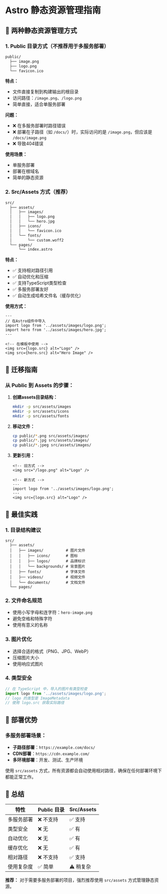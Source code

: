 # Astro 静态资源管理指南

## 📁 两种静态资源管理方式

### 1. Public 目录方式（不推荐用于多服务部署）

```bash
public/
  ├── image.png
  ├── logo.png
  └── favicon.ico
```

**特点：**
- 文件直接复制到构建输出的根目录
- 访问路径：`/image.png`、`/logo.png`
- 简单直接，适合单服务部署

**问题：**
- ❌ 在多服务部署时路径错误
- ❌ 部署在子路径（如 `/docs/`）时，实际访问的是 `/image.png`，但应该是 `/docs/image.png`
- ❌ 导致404错误

**使用场景：**
- 单服务部署
- 部署在根域名
- 简单的静态资源

### 2. Src/Assets 方式（推荐）

```bash
src/
  ├── assets/
  │   ├── images/
  │   │   ├── logo.png
  │   │   └── hero.jpg
  │   ├── icons/
  │   │   └── favicon.ico
  │   └── fonts/
  │       └── custom.woff2
  └── pages/
      └── index.astro
```

**特点：**
- ✅ 支持相对路径引用
- ✅ 自动优化和压缩
- ✅ 支持TypeScript类型检查
- ✅ 多服务部署友好
- ✅ 自动生成哈希文件名（缓存优化）

**使用方式：**

```astro
---
// 在Astro组件中导入
import logo from '../assets/images/logo.png';
import hero from '../assets/images/hero.jpg';
---

<!-- 在模板中使用 -->
<img src={logo.src} alt="Logo" />
<img src={hero.src} alt="Hero Image" />
```

## 🔄 迁移指南

### 从 Public 到 Assets 的步骤：

1. **创建assets目录结构：**
   ```bash
   mkdir -p src/assets/images
   mkdir -p src/assets/icons
   mkdir -p src/assets/fonts
   ```

2. **移动文件：**
   ```bash
   cp public/*.png src/assets/images/
   cp public/*.jpg src/assets/images/
   cp public/*.jpeg src/assets/images/
   ```

3. **更新引用：**
   ```astro
   <!-- 旧方式 -->
   <img src="/logo.png" alt="Logo" />
   
   <!-- 新方式 -->
   ---
   import logo from '../assets/images/logo.png';
   ---
   <img src={logo.src} alt="Logo" />
   ```

## 🎯 最佳实践

### 1. 目录结构建议
```
src/
  ├── assets/
  │   ├── images/          # 图片文件
  │   │   ├── icons/       # 图标
  │   │   ├── logos/       # 品牌标识
  │   │   └── backgrounds/ # 背景图片
  │   ├── fonts/           # 字体文件
  │   ├── videos/          # 视频文件
  │   └── documents/       # 文档文件
  └── pages/
```

### 2. 文件命名规范
- 使用小写字母和连字符：`hero-image.png`
- 避免空格和特殊字符
- 使用有意义的名称

### 3. 图片优化
- 选择合适的格式（PNG、JPG、WebP）
- 压缩图片大小
- 使用响应式图片

### 4. 类型安全
```typescript
// 在 TypeScript 中，导入的图片有类型检查
import logo from '../assets/images/logo.png';
// logo 的类型是 ImageMetadata
// 使用 logo.src 获取实际路径
```

## 🚀 部署优势

### 多服务部署场景：
- **子路径部署**：`https://example.com/docs/`
- **CDN部署**：`https://cdn.example.com/`
- **多环境部署**：开发、测试、生产环境

使用 `src/assets` 方式，所有资源都会自动使用相对路径，确保在任何部署环境下都能正常工作。

## 📝 总结

| 特性 | Public 目录 | Src/Assets |
|------|-------------|------------|
| 多服务部署 | ❌ 不支持 | ✅ 支持 |
| 类型安全 | ❌ 无 | ✅ 有 |
| 自动优化 | ❌ 无 | ✅ 有 |
| 缓存优化 | ❌ 无 | ✅ 有 |
| 相对路径 | ❌ 不支持 | ✅ 支持 |
| 使用复杂度 | ✅ 简单 | ⚠️ 稍复杂 |

**推荐：** 对于需要多服务部署的项目，强烈推荐使用 `src/assets` 方式管理静态资源。
